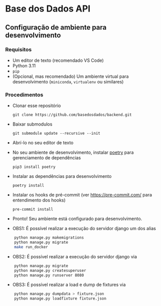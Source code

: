 # Base dos Dados API

## Configuração de ambiente para desenvolvimento

### Requisitos

- Um editor de texto (recomendado VS Code)
- Python 3.11
- `pip`
- (Opcional, mas recomendado) Um ambiente virtual para desenvolvimento (`miniconda`, `virtualenv` ou similares)

### Procedimentos

- Clonar esse repositório

  ```
  git clone https://github.com/basedosdados/backend.git
  ```

- Baixar submodulos
  ```
  git submodule update --recursive --init
  ```

- Abrí-lo no seu editor de texto

- No seu ambiente de desenvolvimento, instalar [poetry](https://python-poetry.org/) para gerenciamento de dependências

    ```
    pip3 install poetry
    ```

- Instalar as dependências para desenvolvimento

    ```
    poetry install
    ```

- Instalar os hooks de pré-commit (ver https://pre-commit.com/ para entendimento dos hooks)

    ```
    pre-commit install
    ```

- Pronto! Seu ambiente está configurado para desenvolvimento.

* OBS1: É possível realizar a execução do servidor django um dos alias
```sh
    python manage.py makemigrations
    python manage.py migrate
    make run_docker
```

* OBS2: É possível realizar a execução do servidor django via
```sh
    python manage.py migrate
    python manage.py createsuperuser
    python manage.py runserver 8080
```

* OBS3: É possível realizar a load e dump de fixtures via
```sh
    python manage.py dumpdata > fixture.json
    python manage.py loadfixture fixture.json
```
